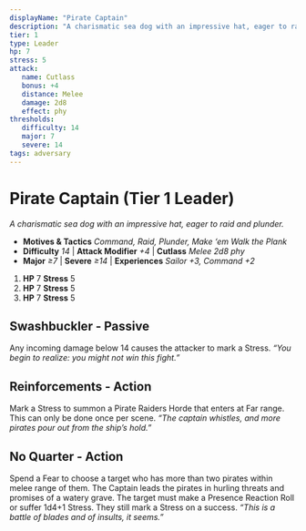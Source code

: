 ```yaml
---
displayName: "Pirate Captain"
description: "A charismatic sea dog with an impressive hat, eager to raid and plunder."
tier: 1
type: Leader
hp: 7
stress: 5
attack:
   name: Cutlass
   bonus: +4
   distance: Melee
   damage: 2d8
   effect: phy
thresholds:
   difficulty: 14
   major: 7
   severe: 14
tags: adversary
---
```

# Pirate Captain (Tier 1 Leader)
_A charismatic sea dog with an impressive hat, eager to raid and plunder._

- **Motives & Tactics** _Command, Raid, Plunder, Make ‘em Walk the Plank_
- **Difficulty** _14_ | **Attack Modifier** _+4_ | **Cutlass** _Melee 2d8 phy_
- **Major** _≥7_ | **Severe** _≥14_ | **Experiences** _Sailor +3, Command +2_

1. **HP** 7
   **Stress** 5
2. **HP** 7
   **Stress** 5
3. **HP** 7
   **Stress** 5

## Swashbuckler - Passive
Any incoming damage below 14 causes the attacker to mark a Stress. _“You begin to realize: you might not win this fight.”_

## Reinforcements - Action
Mark a Stress to summon a Pirate Raiders Horde that enters at Far range. This can only be done once per scene. _“The captain whistles, and more pirates pour out from the ship’s hold.”_

## No Quarter - Action
Spend a Fear to choose a target who has more than two pirates within melee range of them. The Captain leads the pirates in hurling threats and promises of a watery grave. The target must make a Presence Reaction Roll or suffer 1d4+1 Stress. They still mark a Stress on a success. _“This is a battle of blades and of insults, it seems.”_

